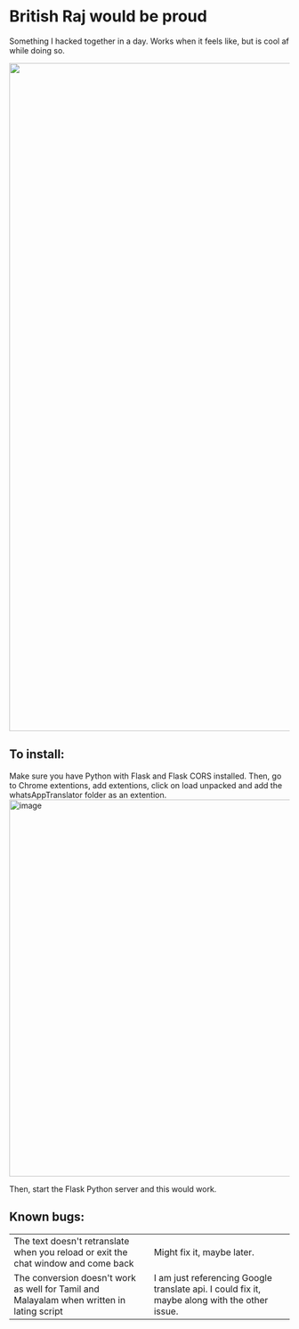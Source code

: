 <h1>British Raj would be proud</h1>

Something I hacked together in a day. Works when it feels like, but is cool af while doing so. 



<img src="https://media1.giphy.com/media/v1.Y2lkPTc5MGI3NjExbG45bGxwMnVhbW9kY3I4cTRzNWk3YjAzbXJranZ6NTZjc3B6eDVkYSZlcD12MV9pbnRlcm5hbF9naWZfYnlfaWQmY3Q9Zw/4yGLmRSmV1tMLGo5rz/giphy.gif" width="1200" height="1200" />

<h2>To install:</h2>
<p1>Make sure you have Python with Flask and Flask CORS installed.</p1>
<p1>Then, go to Chrome extentions, add extentions, click on load unpacked and add the whatsAppTranslator folder as an extention.</p1>
<img width="1829" height="677" alt="image" src="https://github.com/user-attachments/assets/77b7adce-1745-421a-86c3-125f2762d4e3" />

<p1>Then, start the Flask Python server and this would work.</p1>


<h2>Known bugs:</h2>
<table>
<tr>
 <td>The text doesn't retranslate when you reload or exit the chat window and come back</td>
 <td>Might fix it, maybe later.</td>
</tr>
<tr>
 <td>The conversion doesn't work as well for Tamil and Malayalam when written in lating script</td>
 <td>I am just referencing Google translate api. I could fix it, maybe along with the other issue.</td>
</tr>
 
</table>
